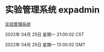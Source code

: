 # 实验管理系统 expadmin
[实验管理系统](http://59.174.24.91:56808/expadmin-782313d2-e1b1-4ea7-932e-3a55e6a1a4d0/)

2022年 04月 25日 星期一 21:00:02 CST

2022年 04月 25日 星期一 13:00:02 GMT
